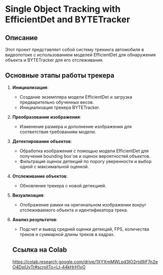 # Single Object Tracking with EfficientDet and BYTETracker

## Описание

Этот проект представляет собой систему трекинга автомобиля в видеопотоке с использованием моделей EfficientDet для обнаружения объекта и BYTETracker для его отслеживания.

## Основные этапы работы трекера

1. **Инициализация**:
   - Создание экземпляра модели EfficientDet и загрузка предварительно обученных весов.
   - Инициализация трекера BYTETracker.

3. **Преобразование изображения**:
   - Изменение размера и дополнение изображения для соответствия требованиям модели.

4. **Детектирование объектов**:
   - Обработка изображения с помощью модели EfficientDet для получения bounding box'ов и оценок вероятностей объектов.
   - Фильтрация оценок детекций по порогу уверенности и выбор одной с максимальной оценкой.

5. **Отслеживание объектов**:
   - Обновление трекера с новой детекцией.

6. **Визуализация**:
   - Отображение рамки на оригинальном изображении вокруг отслеживаемого объекта и идентификатора трека.

7. **Анализ результатов**:
   - Подсчет и вывод средней оценки детекций, FPS, количества треков и суммарной длины треков в кадрах.
  
   ## Ссылка на Colab
   https://colab.research.google.com/drive/1XYXmMWLpd3IO2rtd9iF7n2eO4DxiUyTr#scrollTo=Lt-44kHrH1yO
